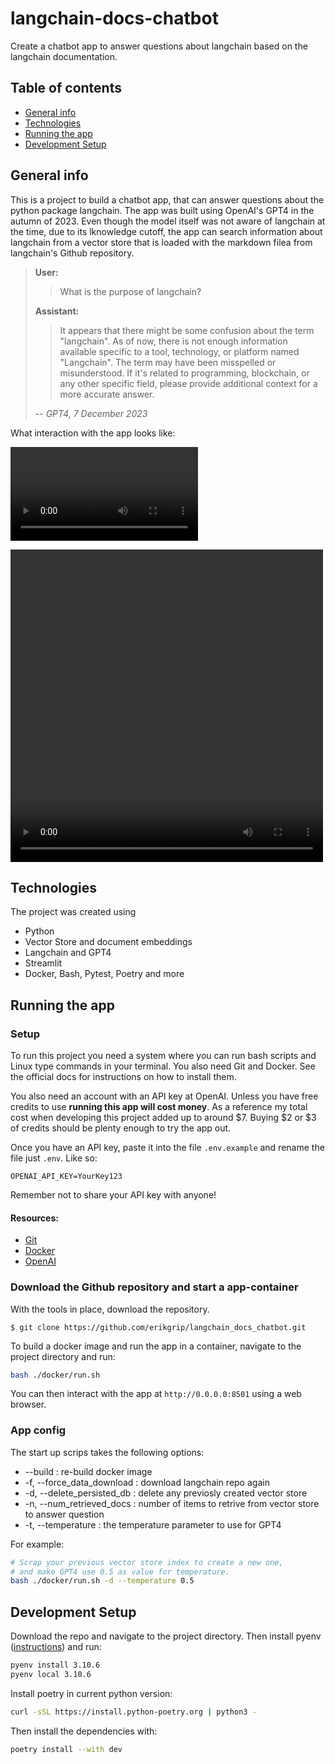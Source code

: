 # langchain-docs-chatbot

Create a chatbot app to answer questions about langchain based on the langchain documentation.

## Table of contents

- [General info](#general-info)
- [Technologies](#technologies)
- [Running the app](#running-the-app)
- [Development Setup](#development-setup)

## General info

This is a project to build a chatbot app, that can answer questions about the python package langchain. The app was built using OpenAI's GPT4 in the autumn of 2023. Even though the model itself was not aware of langchain at the time, due to its lknowledge cutoff, the app can search information about langchain from a vector store that is loaded with the markdown filea from langchain's Github repository.

> **User:**
>
> > What is the purpose of langchain?
>
> **Assistant:**
>
> > It appears that there might be some confusion about the term "langchain". As of now, there is not enough information available specific to a tool, technology, or platform named "Langchain". The term may have been misspelled or misunderstood. If it's related to programming, blockchain, or any other specific field, please provide additional context for a more accurate answer.
>
> -- _GPT4, 7 December 2023_

What interaction with the app looks like:

![](resources/app_demo.mp4)

<video width="500" height="500" controls>
  <source src="resources/app_demo.mp4" type="video/mp4">
</video>

## Technologies

The project was created using

- Python
- Vector Store and document embeddings
- Langchain and GPT4
- Streamlit
- Docker, Bash, Pytest, Poetry and more

## Running the app

### Setup

To run this project you need a system where you can run bash scripts and Linux type commands in your terminal. You also need Git and Docker. See the official docs for instructions on how to install them. 

You also need an account with an API key at OpenAI. Unless you have free credits to use **running this app will cost money**. As a reference my total cost when developing this project added up to around $7. Buying $2 or $3 of credits should be plenty enough to try the app out.

Once you have an API key, paste it into the file `.env.example` and rename the file just `.env`. Like so:

```
OPENAI_API_KEY=YourKey123
```

Remember not to share your API key with anyone!

#### Resources:

- [Git](https://git-scm.com/book/en/v2/Getting-Started-Installing-Git)
- [Docker](https://docs.docker.com/get-docker/)
- [OpenAI](https://chat.openai.com)

### Download the Github repository and start a app-container

With the tools in place, download the repository.
```
$ git clone https://github.com/erikgrip/langchain_docs_chatbot.git
```

To build a docker image and run the app in a container, navigate to the project directory and run:

```bash
bash ./docker/run.sh
```

You can then interact with the app at `http://0.0.0.0:8501` using a web browser.

### App config

The start up scrips takes the following options:

- --build : re-build docker image
- -f, --force_data_download : download langchain repo again
- -d, --delete_persisted_db : delete any previosly created vector store
- -n, --num_retrieved_docs : number of items to retrive from vector store to answer question
- -t, --temperature : the temperature parameter to use for GPT4

For example:

```bash
# Scrap your previous vector store index to create a new one,
# and make GPT4 use 0.5 as value for temperature.
bash ./docker/run.sh -d --temperature 0.5
```

## Development Setup

Download the repo and navigate to the project directory. Then install pyenv ([instructions](https://github.com/pyenv/pyenv#installation)) and run:

```bash
pyenv install 3.10.6
pyenv local 3.10.6
```

Install poetry in current python version:

```bash
curl -sSL https://install.python-poetry.org | python3 -
```

Then install the dependencies with:

```bash
poetry install --with dev
```
